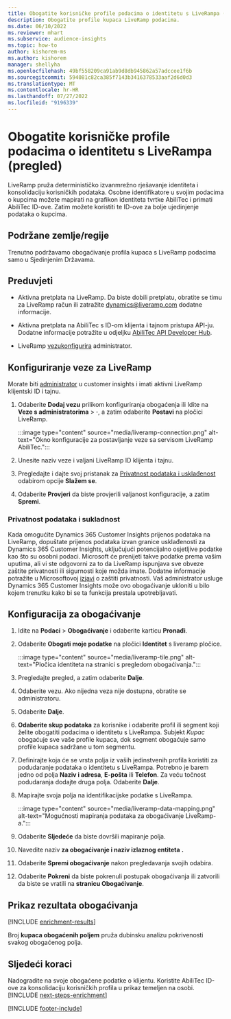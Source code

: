 ```yaml
---
title: Obogatite korisničke profile podacima o identitetu s LiveRampa (pregled)
description: Obogatite profile kupaca LiveRamp podacima.
ms.date: 06/10/2022
ms.reviewer: mhart
ms.subservice: audience-insights
ms.topic: how-to
author: kishorem-ms
ms.author: kishorem
manager: shellyha
ms.openlocfilehash: 49bf558209ca91ab9d8db945862a57adccee1f6b
ms.sourcegitcommit: 594081c82ca385f7143b3416378533aaf2d6d0d3
ms.translationtype: MT
ms.contentlocale: hr-HR
ms.lasthandoff: 07/27/2022
ms.locfileid: "9196339"
---
```

# <a name="enrich-customer-profiles-with-identity-data-from-liveramp-preview"></a>Obogatite korisničke profile podacima o identitetu s LiveRampa (pregled)

LiveRamp pruža determinističko izvanmrežno rješavanje identiteta i konsolidaciju korisničkih podataka. Osobne identifikatore u svojim podacima o kupcima možete mapirati na grafikon identiteta tvrtke AbiliTec i primati AbiliTec ID-ove. Zatim možete koristiti te ID-ove za bolje ujedinjenje podataka o kupcima.

## <a name="supported-countriesregions"></a>Podržane zemlje/regije

Trenutno podržavamo obogaćivanje profila kupaca s LiveRamp podacima samo u Sjedinjenim Državama.

## <a name="prerequisites"></a>Preduvjeti

- Aktivna pretplata na LiveRamp. Da biste dobili pretplatu, obratite se timu za LiveRamp račun ili zatražite [dynamics@liveramp.com](mailto:dynamics@liveramp.com) dodatne informacije.

- Aktivna pretplata na AbiliTec s ID-om klijenta i tajnom pristupa API-ju. Dodatne informacije potražite u odjeljku [AbiliTec API Developer Hub](https://developers.liveramp.com/abilitec-api/).

- LiveRamp [vezu](connections.md)[konfigurira](#configure-the-connection-for-liveramp) administrator.

## <a name="configure-the-connection-for-liveramp"></a>Konfiguriranje veze za LiveRamp

Morate biti [administrator](permissions.md#admin) u customer insights i imati aktivni LiveRamp klijentski ID i tajnu.

1. Odaberite **Dodaj vezu** prilikom konfiguriranja obogaćenja ili Idite na **Veze s administratorima** > **·**, a zatim odaberite **Postavi** na pločici LiveRamp.

   :::image type="content" source="media/liveramp-connection.png" alt-text="Okno konfiguracije za postavljanje veze sa servisom LiveRamp AbiliTec.":::

1. Unesite naziv veze i valjani LiveRamp ID klijenta i tajnu.

1. Pregledajte i dajte svoj pristanak za [Privatnost podataka i usklađenost](#data-privacy-and-compliance) odabirom opcije **Slažem se**.

1. Odaberite **Provjeri** da biste provjerili valjanost konfiguracije, a zatim **Spremi**.

### <a name="data-privacy-and-compliance"></a>Privatnost podataka i sukladnost

Kada omogućite Dynamics 365 Customer Insights prijenos podataka na LiveRamp, dopuštate prijenos podataka izvan granice usklađenosti za Dynamics 365 Customer Insights, uključujući potencijalno osjetljive podatke kao što su osobni podaci. Microsoft će prenijeti takve podatke prema vašim uputima, ali vi ste odgovorni za to da LiveRamp ispunjava sve obveze zaštite privatnosti ili sigurnosti koje možda imate. Dodatne informacije potražite u Microsoftovoj [izjavi](https://go.microsoft.com/fwlink/?linkid=396732) o zaštiti privatnosti. Vaš administrator usluge Dynamics 365 Customer Insights može ovo obogaćivanje ukloniti u bilo kojem trenutku kako bi se ta funkcija prestala upotrebljavati.

## <a name="configure-the-enrichment"></a>Konfiguracija za obogaćivanje

1. Idite na **Podaci** > **Obogaćivanje** i odaberite karticu **Pronađi**.

1. Odaberite **Obogati moje podatke** na pločici **Identitet** s liveramp pločice.

   :::image type="content" source="media/liveramp-tile.png" alt-text="Pločica identiteta na stranici s pregledom obogaćivanja.":::

1. Pregledajte pregled, a zatim odaberite **Dalje**.

1. Odaberite vezu. Ako nijedna veza nije dostupna, obratite se administratoru.

1. Odaberite **Dalje**.

1. **Odaberite skup podataka** za korisnike i odaberite profil ili segment koji želite obogatiti podacima o identitetu s LiveRampa. Subjekt *Kupac* obogaćuje sve vaše profile kupaca, dok segment obogaćuje samo profile kupaca sadržane u tom segmentu.

1. Definirajte koja će se vrsta polja iz vaših jedinstvenih profila koristiti za podudaranje podataka o identitetu s LiveRampa. Potrebno je barem jedno od polja **Naziv i adresa**, **E-pošta** ili **Telefon**. Za veću točnost podudaranja dodajte druga polja. Odaberite **Dalje**.

1. Mapirajte svoja polja na identifikacijske podatke s LiveRampa.

   :::image type="content" source="media/liveramp-data-mapping.png" alt-text="Mogućnosti mapiranja podataka za obogaćivanje LiveRamp-a.":::

1. Odaberite **Sljedeće** da biste dovršili mapiranje polja.

1. Navedite naziv **za obogaćivanje i naziv izlaznog entiteta** **.**

1. Odaberite **Spremi obogaćivanje** nakon pregledavanja svojih odabira.

1. Odaberite **Pokreni** da biste pokrenuli postupak obogaćivanja ili zatvorili da biste se vratili na **stranicu Obogaćivanje**.

## <a name="view-enrichment-results"></a>Prikaz rezultata obogaćivanja

[!INCLUDE [enrichment-results](includes/enrichment-results.md)]

Broj **kupaca obogaćenih poljem** pruža dubinsku analizu pokrivenosti svakog obogaćenog polja.

## <a name="next-steps"></a>Sljedeći koraci

Nadogradite na svoje obogaćene podatke o klijentu. Koristite AbiliTec ID-ove za konsolidaciju korisničkih profila u prikaz temeljen na osobi.
[!INCLUDE [next-steps-enrichment](includes/next-steps-enrichment.md)]

[!INCLUDE [footer-include](includes/footer-banner.md)]
